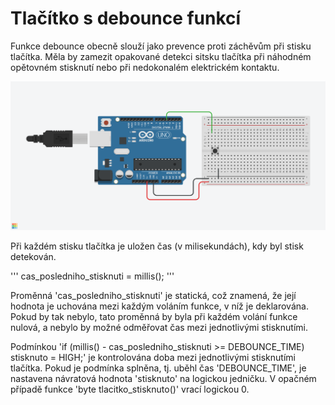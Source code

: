 # Tlačítko s debounce funkcí

Funkce debounce obecně slouží jako prevence proti záchěvům při stisku tlačítka. Měla by zamezit opakované detekci sitsku tlačítka při náhodném opětovném stisknutí nebo při nedokonalém elektrickém kontaktu.

![sdf](wiring.png)

Při každém stisku tlačítka je uložen čas (v milisekundách), kdy byl stisk detekován.

'''
cas_posledniho_stisknuti = millis();
'''

Proměnná 'cas_posledniho_stisknuti' je statická, což znamená, že její hodnota je uchována mezi každým voláním funkce, v níž je deklarována. Pokud by tak nebylo, tato proměnná by byla při každém volání funkce nulová, a nebylo by možné odměřovat čas mezi jednotlivými stisknutími.

Podmínkou 'if (millis() - cas_posledniho_stisknuti >= DEBOUNCE_TIME) stisknuto = HIGH;' je kontrolována doba mezi jednotlivými stisknutími tlačítka. Pokud je podmínka splněna, tj. uběhl čas 'DEBOUNCE_TIME', je nastavena návratová hodnota 'stisknuto' na logickou jedničku. V opačném případě funkce 'byte tlacitko_stisknuto()' vrací logickou 0.
